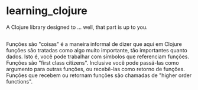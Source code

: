 # learning_clojure

A Clojure library designed to ... well, that part is up to you.

##

Funções são "coisas" é a maneira informal de dizer que aqui em Clojure funções são tratadas como algo muito importante, tão importantes quanto dados. Isto é, você pode trabalhar com símbolos que referenciam funções. Funções são "first class citizens". Inclusive você pode passá-las como argumento para outras funções, ou recebê-las como retorno de funções. Funções que recebem ou retornam funções são chamadas de "higher order functions".
